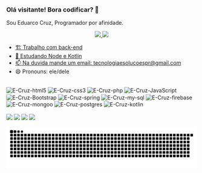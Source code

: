 ### Olá visitante! Bora codificar? 👀

Sou Eduarco Cruz, Programador por afinidade.

<div align="center">
  <a href="https://github.com/DecodingEduardoCruz">
  <img height="180em" src="https://github-readme-stats.vercel.app/api?username=DecodingEduardoCruz&show_icons=true&theme=dark&include_all_commits=true&count_private=true"/>
  <img height="180em" src="https://github-readme-stats.vercel.app/api/top-langs/?username=DecodingEduardoCruz&layout=compact&langs_count=7&theme=dark"/>
</div>

- 🏗  Trabalho com back-end
- 🌱 Estudando Node e Kotlin
- 📫 Na duvida mande um email: tecnologiaesolucoespr@gmail.com
- 😄 Pronouns: ele/dele
  
<div style="display: inline_block"><br> 
    <img align="center" alt="E-Cruz-html5" height="30" width="40" src="https://cdn.jsdelivr.net/gh/devicons/devicon/icons/html5/html5-original.svg" />
    <img align="center" alt="E-Cruz-css3" height="30" width="40" src="https://cdn.jsdelivr.net/gh/devicons/devicon/icons/css3/css3-original.svg" />
    <img align="center" alt="E-Cruz-php" height="30" width="40" src="https://cdn.jsdelivr.net/gh/devicons/devicon/icons/php/php-original.svg" />
    <img align="center" alt="E-Cruz-JavaScript" height="30" width="40" src="https://cdn.jsdelivr.net/gh/devicons/devicon/icons/javascript/javascript-original.svg" />
    <img align="center" alt="E-Cruz-Bootstrap" height="30" width="40" src="https://cdn.jsdelivr.net/gh/devicons/devicon/icons/bootstrap/bootstrap-plain.svg" />
    <img align="center" alt="E-Cruz-spring" height="30" width="40" src="https://cdn.jsdelivr.net/gh/devicons/devicon/icons/spring/spring-original.svg" />
    <img align="center" alt="E-Cruz-my-sql" height="30" width="40" src="https://cdn.jsdelivr.net/gh/devicons/devicon/icons/mysql/mysql-original.svg" />
    <img align="center" alt="E-Cruz-firebase" height="30" width="40" src="https://cdn.jsdelivr.net/gh/devicons/devicon/icons/firebase/firebase-plain.svg" />
    <img align="center" alt="E-Cruz-mongoo" height="30" width="40" src="https://cdn.jsdelivr.net/gh/devicons/devicon/icons/mongodb/mongodb-original.svg" />
    <img align="center" alt="E-Cruz-postgres" height="30" width="40" src="https://cdn.jsdelivr.net/gh/devicons/devicon/icons/postgresql/postgresql-original.svg" />
    <img align="center" alt="E-Cruz-kotlin" height="30" width="40" src="https://cdn.jsdelivr.net/gh/devicons/devicon/icons/kotlin/kotlin-original.svg" />
</div>
<div style="display: inline_block"><br> 
  <a href="https://www.youtube.com/channel/UC_-uuuZbY0AAt9CViNzvc-Q" target="_blank">
    <img src="https://img.shields.io/badge/YouTube-FF0000?style=for-the-badge&logo=youtube&logoColor=white" target="_blank"></a>
  
  <a href="https://instagram.com/rafaballerini" target="_blank">
    <img src="https://img.shields.io/badge/-Instagram-%23E4405F?style=for-the-badge&logo=instagram&logoColor=white" target="_blank"></a>

  
  <a href = "mailto:tecnologiaesolucoespr@gmail.com">
    <img src="https://img.shields.io/badge/-Gmail-%23333?style=for-the-badge&logo=gmail&logoColor=white" target="_blank"></a>
  
  <a href="https://www.linkedin.com/in/decodingeduardocruz/" target="_blank">
    <img src="https://img.shields.io/badge/-LinkedIn-%230077B5?style=for-the-badge&logo=linkedin&logoColor=white" target="_blank"></a> 
 
  ![Snake animation](https://github.com/DecodingEduardoCruz/DecodingEduardoCruz/blob/output/github-contribution-grid-snake.svg)
 
</div>  


